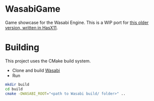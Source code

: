 # WasabiGame
Game showcase for the Wasabi Engine. This is a WIP port for [this older version, written in HasX11](https://github.com/Hasan-Jawaheri/RPG). 

# Building
This project uses the CMake build system.
- Clone and build [Wasabi]()
- Run
```bash
mkdir build
cd build
cmake -DWASABI_ROOT="<path to Wasabi build/ folder>" ..
```
